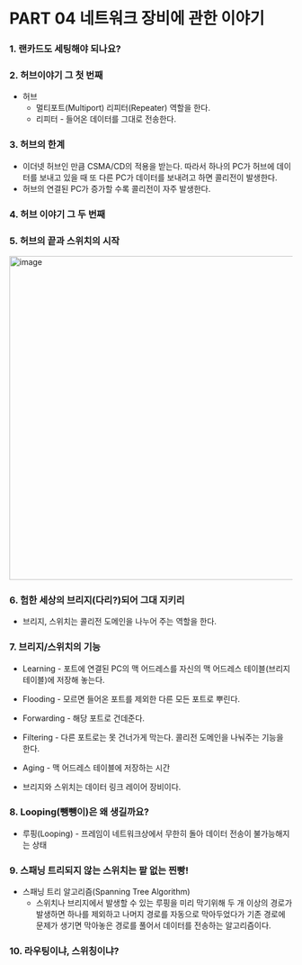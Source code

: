 # PART 04 네트워크 장비에 관한 이야기

### 1. 랜카드도 세팅해야 되나요?

### 2. 허브이야기 그 첫 번째

- 허브 
  - 멀티포트(Multiport) 리피터(Repeater) 역할을 한다.
  - 리피터 - 들어온 데이터를 그대로 전송한다.

### 3. 허브의 한계
- 이더넷 허브인 만큼 CSMA/CD의 적용을 받는다. 따라서 하나의 PC가 허브에 데이터를 보내고 있을 때 또 다른 PC가 데이터를 보내려고 하면 콜리전이 발생한다.
- 허브의 연결된 PC가 증가할 수록 콜리전이 자주 발생한다.

### 4. 허브 이야기 그 두 번째

### 5. 허브의 끝과 스위치의 시작
<img width="575" alt="image" src="https://user-images.githubusercontent.com/64997245/159483362-d72978b8-b8f0-4c6a-8b34-801f6417aa19.png">

### 6. 험한 세상의 브리지(다리?)되어 그대 지키리

- 브리지, 스위치는 콜리전 도메인을 나누어 주는 역할을 한다.

### 7. 브리지/스위치의 기능

- Learning - 포트에 연결된 PC의 맥 어드레스를 자신의 맥 어드레스 테이블(브리지 테이블)에 저장해 놓는다. 
- Flooding - 모르면 들어온 포트를 제외한 다른 모든 포트로 뿌린다.
- Forwarding - 해당 포트로 건데준다.
- Filtering - 다른 포트로는 못 건너가게 막는다. 콜리전 도메인을 나눠주는 기능을 한다.
- Aging - 맥 어드레스 테이블에 저장하는 시간

- 브리지와 스위치는 데이터 링크 레이어 장비이다.

### 8. Looping(뺑뺑이)은 왜 생길까요?

- 루핑(Looping) - 프레임이 네트워크상에서 무한히 돌아 데이터 전송이 불가능해지는 상태 

### 9. 스패닝 트리되지 않는 스위치는 팥 없는 찐빵!

- 스패닝 트리 알고리즘(Spanning Tree Algorithm) 
  - 스위치나 브리지에서 발생할 수 있는 루핑을 미리 막기위해 두 개 이상의 경로가 발생하면 하나를 제외하고 나머지 경로를 자동으로 막아두었다가 기존 경로에 문제가 생기면 막아놓은 경로를 풀어서 데이터를 전송하는 알고리즘이다. 

### 10. 라우팅이냐, 스위칭이냐?
